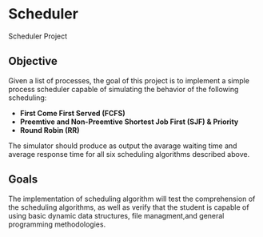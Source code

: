 # Scheduler
Scheduler Project

## Objective

Given a list of processes, the goal of this project is to implement a simple process scheduler capable of simulating the behavior of the following scheduling:

-   **First Come First Served (FCFS)**
-   **Preemtive and Non-Preemtive Shortest Job First (SJF) & Priority**
-   **Round Robin (RR)**

The simulator should produce as output the avarage waiting time and average response time for all six scheduling algorithms described above.

## Goals

The implementation of scheduling algorithm will test the comprehension of the scheduling algorithms, as well as verify that the student is capable of using basic dynamic data structures, file managment,and general programming methodologies.
